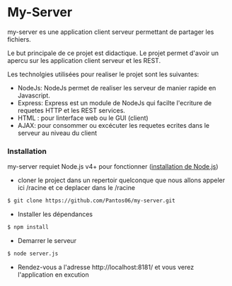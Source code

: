 # My-Server

my-server es une application client serveur permettant de partager les fichiers.

Le but principale de ce projet est didactique. Le projet permet d'avoir un apercu sur
les application client serveur et les REST.

Les technolgies utilisées pour realiser le projet sont les suivantes:
- NodeJs: NodeJs permet de realiser les serveur de manier rapide en Javascript. 
- Express: Express est un module de NodeJs qui facilte l'ecriture de requetes HTTP et les REST services.
- HTML : pour linterface web ou le GUI (client)
- AJAX: pour consommer ou excécuter les requetes ecrites dans le serveur au niveau du client 

### Installation

my-server requiet Node.js v4+ pour fonctionner 
([installation de Node.js](https://nodejs.org/en/download/))

- cloner le project dans un repertoir quelconque que nous allons appeler ici /racine et ce deplacer dans le /racine
```sh
$ git clone https://github.com/Pantos06/my-server.git
```
- Installer les dépendances
```sh
$ npm install
```
- Demarrer le serveur
```sh
$ node server.js
```
- Rendez-vous a l'adresse http://localhost:8181/ et vous verez l'application en excution
